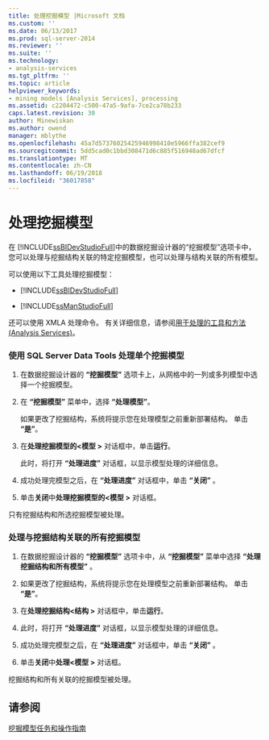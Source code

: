 ```yaml
---
title: 处理挖掘模型 |Microsoft 文档
ms.custom: ''
ms.date: 06/13/2017
ms.prod: sql-server-2014
ms.reviewer: ''
ms.suite: ''
ms.technology:
- analysis-services
ms.tgt_pltfrm: ''
ms.topic: article
helpviewer_keywords:
- mining models [Analysis Services], processing
ms.assetid: c2204472-c500-47a5-9afa-7ce2ca78b233
caps.latest.revision: 30
author: Minewiskan
ms.author: owend
manager: mblythe
ms.openlocfilehash: 45a7d57376025425946998410e5966ffa382cef9
ms.sourcegitcommit: 5dd5cad0c1bbd308471d6c885f516948ad67dfcf
ms.translationtype: MT
ms.contentlocale: zh-CN
ms.lasthandoff: 06/19/2018
ms.locfileid: "36017858"
---
```

# <a name="process-a-mining-model"></a>处理挖掘模型
  在 [!INCLUDE[ssBIDevStudioFull](../../includes/ssbidevstudiofull-md.md)]中的数据挖掘设计器的“挖掘模型”选项卡中，您可以处理与挖掘结构关联的特定挖掘模型，也可以处理与结构关联的所有模型。  
  
 可以使用以下工具处理挖掘模型：  
  
-   [!INCLUDE[ssBIDevStudioFull](../../includes/ssbidevstudiofull-md.md)]  
  
-   [!INCLUDE[ssManStudioFull](../../includes/ssmanstudiofull-md.md)]  
  
 还可以使用 XMLA 处理命令。 有关详细信息，请参阅[用于处理的工具和方法 (Analysis Services)](../multidimensional-models/tools-and-approaches-for-processing-analysis-services.md)。  
  
### <a name="process-a-single-mining-model-using-sql-server-data-tools"></a>使用 SQL Server Data Tools 处理单个挖掘模型  
  
1.  在数据挖掘设计器的 **“挖掘模型”** 选项卡上，从网格中的一列或多列模型中选择一个挖掘模型。  
  
2.  在 **“挖掘模型”** 菜单中，选择 **“处理模型”**。  
  
     如果更改了挖掘结构，系统将提示您在处理模型之前重新部署结构。 单击 **“是”**。  
  
3.  在**处理挖掘模型的\<模型 >** 对话框中，单击**运行**。  
  
     此时，将打开 **“处理进度”** 对话框，以显示模型处理的详细信息。  
  
4.  成功处理完模型之后，在 **“处理进度”** 对话框中，单击 **“关闭”** 。  
  
5.  单击**关闭**中**处理挖掘模型的\<模型 >** 对话框。  
  
 只有挖掘结构和所选挖掘模型被处理。  
  
### <a name="process-all-mining-models-that-are-associated-with-a-mining-structure"></a>处理与挖掘结构关联的所有挖掘模型  
  
1.  在数据挖掘设计器的 **“挖掘模型”** 选项卡中，从 **“挖掘模型”** 菜单中选择 **“处理挖掘结构和所有模型”** 。  
  
2.  如果更改了挖掘结构，系统将提示您在处理模型之前重新部署结构。 单击 **“是”**。  
  
3.  在**处理挖掘结构\<结构 >** 对话框中，单击**运行**。  
  
4.  此时，将打开 **“处理进度”** 对话框，以显示模型处理的详细信息。  
  
5.  成功处理完模型之后，在 **“处理进度”** 对话框中，单击 **“关闭”** 。  
  
6.  单击**关闭**中**处理\<模型 >** 对话框。  
  
 挖掘结构和所有关联的挖掘模型被处理。  
  
## <a name="see-also"></a>请参阅  
 [挖掘模型任务和操作指南](mining-model-tasks-and-how-tos.md)  
  
  